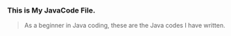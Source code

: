 ### This is My JavaCode File.
> As a beginner in Java coding, these are the Java codes I have written.

